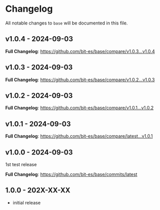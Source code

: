 # Changelog

All notable changes to `base` will be documented in this file.

## v1.0.4 - 2024-09-03

**Full Changelog**: https://github.com/bit-es/base/compare/v1.0.3...v1.0.4

## v1.0.3 - 2024-09-03

**Full Changelog**: https://github.com/bit-es/base/compare/v1.0.2...v1.0.3

## v1.0.2 - 2024-09-03

**Full Changelog**: https://github.com/bit-es/base/compare/v1.0.1...v1.0.2

## v1.0.1 - 2024-09-03

**Full Changelog**: https://github.com/bit-es/base/compare/latest...v1.0.1

## v1.0.0 - 2024-09-03

1st test release

**Full Changelog**: https://github.com/bit-es/base/commits/latest

## 1.0.0 - 202X-XX-XX

- initial release
